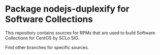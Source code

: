 # Package nodejs-duplexify for Software Collections

This repository contains sources for RPMs that are used
to build Software Collections for CentOS by SCLo SIG.

Find other branches for specific sources.
